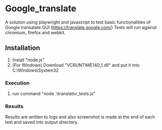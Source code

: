# Google_translate
A solution using playwright and javascript to test basic functionalities of Google transalate GUI (https://translate.google.com/)
Tests will run against chromium, firefox and webkit.


## Installation
1. Install "node.js"
2. (For Windows) Download "VCRUNTIME140_1.dll" and put it into C:\Windows\System32

### Execution
1. run command "node .\translator_tests.js"

### Results
Results are written to logs and also screenshot is made at the end of each test and saved into output directory.
